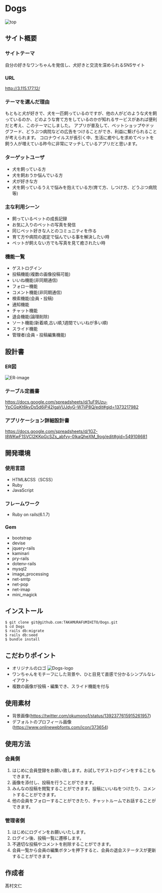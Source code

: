# Dogs
![top](https://user-images.githubusercontent.com/108682238/197973024-35ec3f31-dbcc-4bdc-ac58-5a5465a6cadf.png)

## サイト概要

### サイトテーマ
自分の好きなワンちゃんを発信し、犬好きと交流を深められるSNSサイト

### URL
http://3.115.177.12/

### テーマを選んだ理由
もともと犬が好きで、犬を一匹飼っているのですが、他の人がどのような犬を飼っているのか、どのような育て方をしているのかが知れるサービスがあれば便利だと考え、このテーマにしました。
アプリが普及して、ペットショップやドッグフード、どうぶつ病院などの広告をつけることができ、利益に繋げられることが考えられます。
コロナウイルスが長引く中、生活に癒やしを求めてペットを飼う人が増えている昨今に非常にマッチしているアプリだと思います。

### ターゲットユーザ
- 犬を飼っている方
- 犬を飼おうか悩んでいる方
- 犬が好きな方
- 犬を飼っているうえで悩みを抱えている方(育て方、しつけ方、どうぶつ病院等)

### 主な利用シーン
- 飼っているペットの成長記録
- お気に入りのペットの写真を発信
- 同じペット好きな人とのコミュニティを作る
- 育て方や病院の選定で悩んでいる事を解決したい時
- ペットが飼えない方でも写真を見て癒されたい時

### 機能一覧
- ゲストログイン
- 投稿機能(複数の画像投稿可能)
- いいね機能(非同期通信)
- フォロー機能
- コメント機能(非同期通信)
- 検索機能(会員・投稿)
- 通知機能
- チャット機能
- 退会機能(論理削除)
- ソート機能(新着順,古い順,1週間でいいねが多い順)
- スライド機能
- 管理者(会員・投稿編集機能)

## 設計書

### ER図
![ER-image](https://user-images.githubusercontent.com/108682238/197973135-51f05f11-ad05-4796-9c43-c7e596feccc8.png)

### テーブル定義書
https://docs.google.com/spreadsheets/d/1uF9Uzu-YpCGpKt6kvDs5d6jP42IgaVUJdyG-W7iiP8Q/edit#gid=1373217982

### アプリケーション詳細設計書
https://docs.google.com/spreadsheets/d/1GZ-l8WKwF1SVCI2KKpGcSZs_abfvy-0lkaQheXM_9og/edit#gid=549108681

## 開発環境

### 使用言語
- HTML&CSS（SCSS）
- Ruby
- JavaScript

### フレームワーク
- Ruby on rails(6.1.7)

### Gem
- bootstrap
- devise
- jquery-rails
- kaminari
- pry-rails
- dotenv-rails
- mysql2
- image_processing
- net-smtp
- net-pop
- net-imap
- mini_magick

## インストール
~~~
$ git clone git@github.com:TAKAMURAFUMIHITO/Dogs.git
$ cd Dogs
$ rails db:migrate
$ rails db:seed
$ bundle install
~~~

## こだわりポイント
- オリジナルのロゴ
![Dogs-logo](https://user-images.githubusercontent.com/108682238/197972840-66479a9e-ea6f-449e-bf68-43a01c500f5b.png)
- ワンちゃんをモチーフにした背景や、ひと目見て直感で分かるシンプルなレイアウト
- 複数の画像が投稿・編集でき、スライド機能を付与

## 使用素材
- 背景画像(https://twitter.com/okumono1/status/1392377615915261957)
- デフォルトのプロフィール画像(https://www.onlinewebfonts.com/icon/373654)

## 使用方法

### 会員側
1. はじめに会員登録をお願い致します。お試しでゲストログインをすることもできます。
2. 画像を添付し、投稿を行うことができます。
3. みんなの投稿を閲覧することができます。投稿にいいねをつけたり、コメントすることができます。
4. 他の会員をフォローすることができたり、チャットルームでお話することができます。

### 管理者側
1. はじめにログインをお願いいたします。
2. ログイン後、投稿一覧に遷移します。
3. 不適切な投稿やコメントを削除することができます。
4. 会員一覧から会員の編集ボタンを押下すると、会員の退会ステータスが更新することができます。

## 作成者
髙村文仁
